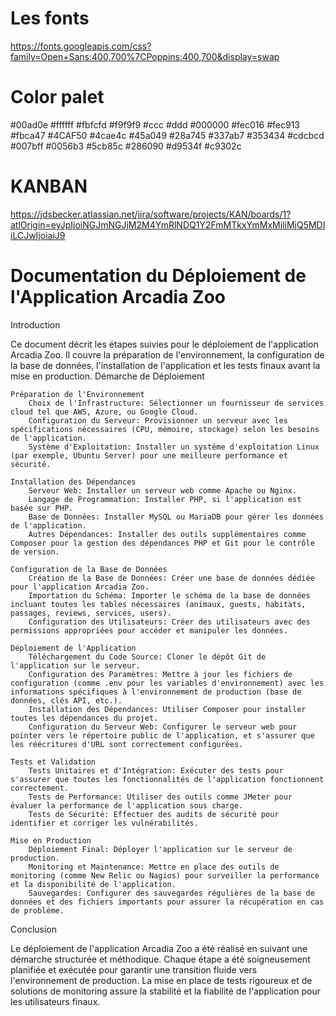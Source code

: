 # Les fonts

https://fonts.googleapis.com/css?family=Open+Sans:400,700%7CPoppins:400,700&display=swap

# Color palet 

#00ad0e
#ffffff
#fbfcfd
#f9f9f9
#ccc
#ddd
#000000
#fec016
#fec913
#fbca47
#4CAF50
#4cae4c
#45a049
#28a745
#337ab7
#353434
#cdcbcd
#007bff
#0056b3
#5cb85c
#286090
#d9534f
#c9302c

# KANBAN  

https://jdsbecker.atlassian.net/jira/software/projects/KAN/boards/1?atlOrigin=eyJpIjoiNGJmNGJjM2M4YmRlNDQ1Y2FmMTkxYmMxMjliMjQ5MDIiLCJwIjoiaiJ9

# Documentation du Déploiement de l'Application Arcadia Zoo
Introduction

Ce document décrit les étapes suivies pour le déploiement de l'application Arcadia Zoo. Il couvre la préparation de l'environnement, la configuration de la base de données, l'installation de l'application et les tests finaux avant la mise en production.
Démarche de Déploiement

    Préparation de l'Environnement
        Choix de l'Infrastructure: Sélectionner un fournisseur de services cloud tel que AWS, Azure, ou Google Cloud.
        Configuration du Serveur: Provisionner un serveur avec les spécifications nécessaires (CPU, mémoire, stockage) selon les besoins de l'application.
        Système d'Exploitation: Installer un système d'exploitation Linux (par exemple, Ubuntu Server) pour une meilleure performance et sécurité.

    Installation des Dépendances
        Serveur Web: Installer un serveur web comme Apache ou Nginx.
        Langage de Programmation: Installer PHP, si l'application est basée sur PHP.
        Base de Données: Installer MySQL ou MariaDB pour gérer les données de l'application.
        Autres Dépendances: Installer des outils supplémentaires comme Composer pour la gestion des dépendances PHP et Git pour le contrôle de version.

    Configuration de la Base de Données
        Création de la Base de Données: Créer une base de données dédiée pour l'application Arcadia Zoo.
        Importation du Schéma: Importer le schéma de la base de données incluant toutes les tables nécessaires (animaux, guests, habitats, passages, reviews, services, users).
        Configuration des Utilisateurs: Créer des utilisateurs avec des permissions appropriées pour accéder et manipuler les données.

    Déploiement de l'Application
        Téléchargement du Code Source: Cloner le dépôt Git de l'application sur le serveur.
        Configuration des Paramètres: Mettre à jour les fichiers de configuration (comme .env pour les variables d'environnement) avec les informations spécifiques à l'environnement de production (base de données, clés API, etc.).
        Installation des Dépendances: Utiliser Composer pour installer toutes les dépendances du projet.
        Configuration du Serveur Web: Configurer le serveur web pour pointer vers le répertoire public de l'application, et s'assurer que les réécritures d'URL sont correctement configurées.

    Tests et Validation
        Tests Unitaires et d'Intégration: Exécuter des tests pour s'assurer que toutes les fonctionnalités de l'application fonctionnent correctement.
        Tests de Performance: Utiliser des outils comme JMeter pour évaluer la performance de l'application sous charge.
        Tests de Sécurité: Effectuer des audits de sécurité pour identifier et corriger les vulnérabilités.

    Mise en Production
        Déploiement Final: Déployer l'application sur le serveur de production.
        Monitoring et Maintenance: Mettre en place des outils de monitoring (comme New Relic ou Nagios) pour surveiller la performance et la disponibilité de l'application.
        Sauvegardes: Configurer des sauvegardes régulières de la base de données et des fichiers importants pour assurer la récupération en cas de problème.

Conclusion

Le déploiement de l'application Arcadia Zoo a été réalisé en suivant une démarche structurée et méthodique. Chaque étape a été soigneusement planifiée et exécutée pour garantir une transition fluide vers l'environnement de production. La mise en place de tests rigoureux et de solutions de monitoring assure la stabilité et la fiabilité de l'application pour les utilisateurs finaux.
